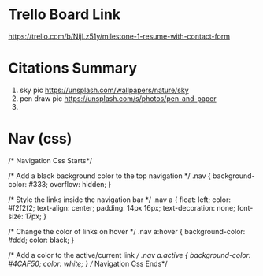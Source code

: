 # Trello Board Link
https://trello.com/b/NijLz51y/milestone-1-resume-with-contact-form

# Citations Summary
1) sky pic https://unsplash.com/wallpapers/nature/sky 
2) pen draw pic https://unsplash.com/s/photos/pen-and-paper
3) 

# Nav (css)
  /* Navigation Css Starts*/

  /* Add a black background color to the top navigation */
.nav {
    background-color: #333;
    overflow: hidden;
  }
  
  /* Style the links inside the navigation bar */
  .nav a {
    float: left;
    color: #f2f2f2;
    text-align: center;
    padding: 14px 16px;
    text-decoration: none;
    font-size: 17px;
  }
  
  /* Change the color of links on hover */
  .nav a:hover {
    background-color: #ddd;
    color: black;
  }
  
  /* Add a color to the active/current link */
  .nav a.active {
    background-color: #4CAF50;
    color: white;
  }
  /* Navigation Css Ends*/